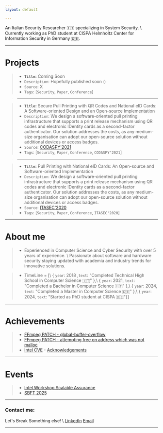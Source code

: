 ```yaml
---
layout: default

---
```


An Italian Security Researcher 🇮🇹 specializing in System Security. \\
Currently working as PhD student at CISPA Helmholtz Center for Information Security in Germany 🇩🇪.

---


# Projects

<!-- >--- -->

>* **`Title`:** Coming Soon 
>* `Description`: Hopefully published soon :)
>* `Source`: X
>* `Tags`: [`Security`, `Paper`, `Conference`]

>---

>* **`Title`:** Secure Pull Printing with QR Codes and National eID Cards: A Software-oriented Design and an Open-source Implementation 
>* `Description`: We design a software-oriented pull printing infrastructure that supports a print release mechanism using QR codes and electronic IDentity cards as a second-factor authenticator. Our solution addresses the costs, as any medium-size organisation can adopt our open-source solution without additional devices or access badges. 
>* `Source`: [CODASPY'2021](https://dl.acm.org/doi/10.1145/3422337.3447847)
>* `Tags`: [`Security`, `Paper`, `Conference`, `CODASPY'2021`]



>---

>* **`Title`:** Pull Printing with National eID Cards: An Open-source and Software-oriented Implementation 
>* `Description`: We design a software-oriented pull printing infrastructure that supports a print release mechanism using QR codes and electronic IDentity cards as a second-factor authenticator. Our solution addresses the costs, as any medium-size organisation can adopt our open-source solution without additional devices or access badges. 
>* `Source`: [ITASEC'2020](https://st.fbk.eu/news/2020/01/07/papers-accepted-at-itasec-2020/)
>* `Tags`: [`Security`, `Paper`, `Conference`, `ITASEC'2020`]




---



# About me
>* Experienced in Computer Science and Cyber Security with over 5 years of experience. \\
Passionate about software and hardware security staying updated with academia and industry trends for innovative solutions.


>* TimeLine = [\\
>  { `year`: 2018 ,`text`: "Completed Technical High School in Computer Science 🇮🇹" },\\
>  { `year`: 2021, `text`: "Completed a Bachelor in Computer Science 🇮🇹" },\\
>  { `year`: 2024, `text`: "Completed a Master in Computer Science 🇩🇪" },\\
>  { `year`: 2024, `text`: "Started as PhD student at CISPA 🇩🇪"}] 

---

# Achievements

>* [FFmpeg PATCH - global-buffer-overflow](https://patchwork.ffmpeg.org/project/ffmpeg/patch/20231130122853.26758-1-michael@niedermayer.cc/) 
>* [FFmpeg PATCH - attempting free on address which was not malloc ](https://patchwork.ffmpeg.org/project/ffmpeg/patch/20240206212640.9193-1-jamrial@gmail.com/) 
>* [Intel CVE](https://cve.mitre.org/cgi-bin/cvename.cgi?name=CVE-2024-23919/) - [Acknowledgements](https://www.intel.com/content/www/us/en/security-center/advisory/intel-sa-01132.html)


---

# Events
>* [Intel Workshop Scalable Assurance](https://www.linkedin.com/pulse/busy-summer-academic-engagements-part-1-research-workshops-jason-fung-zoxic) 
>* [SBFT 2025](https://sbft25.github.io/organisation/) 


---

### Contact me: 

Let's Break Something else! \\
[LinkedIn](https://www.linkedin.com/in/matteoleonelli/)
[Email](mailto:matteoleonelli99@gmail.com)

---